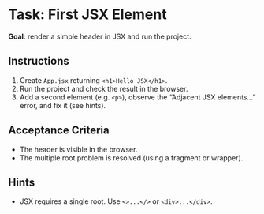 # Task: First JSX Element


**Goal**: render a simple header in JSX and run the project.


## Instructions
1. Create `App.jsx` returning `<h1>Hello JSX</h1>`.
2. Run the project and check the result in the browser.
3. Add a second element (e.g. `<p>`), observe the “Adjacent JSX elements...” error, and fix it (see hints).


## Acceptance Criteria
- The header is visible in the browser.
- The multiple root problem is resolved (using a fragment or wrapper).


## Hints
- JSX requires a single root. Use `<>...</>` or `<div>...</div>`.
